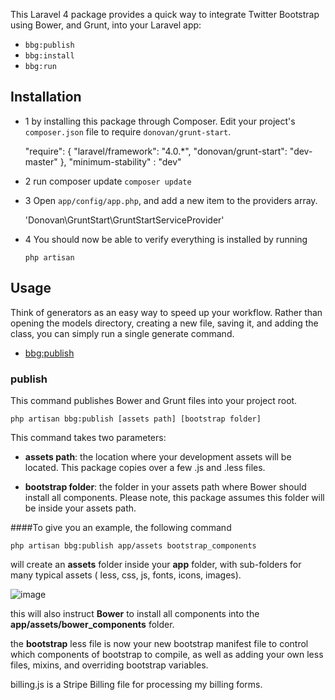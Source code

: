 This Laravel 4 package provides a quick way to integrate Twitter Bootstrap using Bower, and Grunt, into your Laravel app:

- `bbg:publish`
- `bbg:install`
- `bbg:run`



## Installation

* 1 by installing this package through Composer. Edit your project's `composer.json` file to require `donovan/grunt-start`.

	"require": {
		"laravel/framework": "4.0.*",
		"donovan/grunt-start": "dev-master"
	},
	"minimum-stability" : "dev"


* 2 run composer update
 `composer update`



* 3 Open `app/config/app.php`, and add a new item to the providers array.

     'Donovan\GruntStart\GruntStartServiceProvider'

* 4 You should now be able to verify everything is installed by running

    `php artisan`
    
## Usage

Think of generators as an easy way to speed up your workflow. Rather than opening the models directory, creating a new file, saving it, and adding the class, you can simply run a single generate command.

- [bbg:publish](#publish)


### publish

This command publishes Bower and Grunt files into your project root. 

    php artisan bbg:publish [assets path] [bootstrap folder]
    
    
This command takes two parameters:

* **assets path**:  the location where your development assets will be located. This package copies over a few .js and .less files. 
 
* **bootstrap folder**:  the folder in your assets path where Bower should install all components. Please note, this package assumes this folder will be inside your assets path. 



####To give you an example, the following command 

	php artisan bbg:publish app/assets bootstrap_components
	
	
will create an **assets** folder inside your **app** folder, with sub-folders for many typical assets ( less, css, js, fonts, icons, images). 

![image](https://dl.dropboxusercontent.com/s/1e9wf6st8fv88pa/folder_assets.png)


this will also instruct **Bower** to install all components into the **app/assets/bower_components** folder. 

the **bootstrap** less file is now your new bootstrap manifest file to control which components of bootstrap to compile, as well as adding your own less files, mixins, and overriding bootstrap variables. 

billing.js is a Stripe Billing file for processing my billing forms. 



